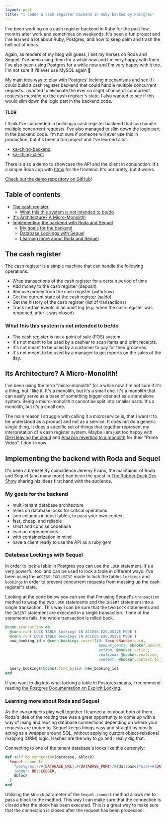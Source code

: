 ```yaml
---
layout: post
title: "I coded a cash register backend in Ruby backed by Postgres"
---
```


I've been working on a cash register backend in Ruby for the past few months after work and sometimes on weekends. It's been a fun project and I've learned a lot about Ruby, Postgres, and how to keep calm and trash the hell out of ideas.

Again, as readers of my blog will guess, I bet my horses on Roda and Sequel. I've been using them for a while now and I'm very happy with them. I've also been using Postgres for a while now and I'm very happy with it too. I'm not sure if I'll ever use MySQL again 🤭

My main idea was to play with Postgres' locking mechanisms and see if I could build a cash register backend that could handle multiple concurrent requests. I wanted to eliminate the ever so slight chance of concurrent requests messing up the cash register's state. I also wanted to see if this would slim down the logic part in the backend code.

#### TLDR

I think I've succeeded in building a cash register backend that can handle multiple concurrent requests. I've also managed to slim down the logic part in the backend code. I'm not sure if someone will ever use this in production, but it's been a fun project and I've learned a lot.

- [ka-ching-backend](https://github.com/simonneutert/ka-ching-backend)
- [ka-ching-client](https://github.com/simonneutert/ka-ching-client)

There is also a demo to showcase the API and the client in conjunction. It's a simple Roda app with [htmx](https://htmx.org/) for the frontend. It's not pretty, but it works.

[Check out the demo repository on GitHub](https://github.com/simonneutert/ka-ching-demo)!

## Table of contents<!-- omit in toc -->

- [The cash register](#the-cash-register)
  - [What this this system is not intended to be/do](#what-this-this-system-is-not-intended-to-bedo)
- [It's Architecture? A Micro-Monolith!](#its-architecture-a-micro-monolith)
- [Implementing the backend with Roda and Sequel](#implementing-the-backend-with-roda-and-sequel)
  - [My goals for the backend](#my-goals-for-the-backend)
  - [Database Lockings with Sequel](#database-lockings-with-sequel)
  - [Learning more about Roda and Sequel](#learning-more-about-roda-and-sequel)

## The cash register

The cash register is a simple machine that can handle the following operations:

- Wrap transactions of the cash register for a certain period of time
- Add money to the cash register (deposit)
- Remove money from the cash register (withdraw)
- Get the current state of the cash register (saldo)
- Get the history of the cash register (list of transactions)
- Track certain events in an audit log (e.g. when the cash register was reopened, after it was closed)

### What this this system is not intended to be/do

- The cash register is not a point of sale (POS) system.
- It's not meant to be used by a cashier to scan items and print receipts.
- It's not meant to be used by a customer to pay for their groceries.
- It's not meant to be used by a manager to get reports on the sales of the day.

## Its Architecture? A Micro-Monolith!

I've been using the term "micro-monolith" for a while now. I'm not sure if it's a thing, but I like it. It's a monolith, but it's a small one. It's a monolith that can easily serve as a base of something bigger oder act as a standalone system. Being a micro-monolith it cannot be split into smaller parts. It's a monolith, but it's a small one.

The main reason I struggle with calling it a microservice is, that I want it to be understood as a product and not as a service. It does not do a generic single thing. It does a specific set of things that together represent my interpretation of a cash register system. Maybe I am just too happy with [DHH leaving the cloud](https://world.hey.com/dhh/we-stand-to-save-7m-over-five-years-from-our-cloud-exit-53996caa) and [Amazon reverting to a monolith](https://www.reddit.com/r/aws/comments/137lyno/amazon_prime_microservices_to_monolith/) for their "Prime Video". I don't know.

## Implementing the backend with Roda and Sequel

It's been a breeze! By coincidence Jeremy Evans, the maintainer of Roda and Sequel (and many more) had been the guest in [The Rubber Duck Dev Show](https://www.youtube.com/watch?v=Hh_lqARFGcg) sharing his ideas first hand with the audience.

### My goals for the backend

- multi-tenant database architecture
- relies on database locks for critical operations
- json columns in most tables, to pass your own context
- fast, cheap, and reliable
- short and concise codebase
- lean on dependencies
- with containerization in mind
- have a client ready to use the API as a ruby gem

### Database Lockings with Sequel

In order to lock a table in Postgres you can use the `LOCK` statement. It's a very powerful tool and can be used to lock a table in different ways. I've been using the `ACCESS EXCLUSIVE` mode to lock the tables `lockings` and `bookings` in order to prevent concurrent requests from messing up the cash register's state.

Looking at the code below you can see that I'm using Sequel's `transaction` method to wrap the two `LOCK` statements and the `INSERT` statement into a single transaction. This way I can be sure that the two `LOCK` statements and the `INSERT` statement are executed in a single transaction. If one of the statements fails, the whole transaction is rolled back.

```ruby
@conn.transaction do
  @conn.run('LOCK TABLE lockings IN ACCESS EXCLUSIVE MODE')
  @conn.run('LOCK TABLE bookings IN ACCESS EXCLUSIVE MODE')
  new_booking_id = @conn_bookings.insert(id: SecureRandom.uuid,
                                          amount_cents: @booker.amount_cents,
                                          action: @booker.action,
                                          realized: @booker.realized,
                                          context: @booker.context.to_json)

  query_bookings(@conn).find_by(id: new_booking_id)
end
```

If you want to dig into what locking a table in Postgres means, I recommend reading [the Postgres Documentation on Explicit Locking](https://www.postgresql.org/docs/current/explicit-locking.html).

### Learning more about Roda and Sequel

As the two projects play well together I learned a lot about both of them. Roda's idea of the routing tree was a great opportunity to come up with a way of using and reusing database connections depending on where your requests are routed to. Sequel keeps things easy and straight by mostly acting as a wrapper around SQL, without applying custom object-relational mapping (ORM) logic. Hashes are the way to go and I really dig that.

Connecting to one of the tenant database's looks like this currenyly:

```ruby
def self.db_connection(database, &block)
  Sequel.connect(
    "postgres://#{DATABASE_URL}:#{DATABASE_PORT}/#{database}?user=#{DATABASE_USER}&password=#{DATABASE_PASSWORD}",
    logger: DB::LOGGER,
    &block
  )
end
```

Utilizing the `&block` parameter of the `Sequel.connect` method allows me to pass a block to the method. This way I can make sure that the connection is closed after the block has been executed. This is a great way to make sure that the connection is closed after the request has been processed.
